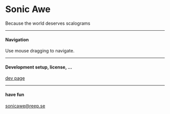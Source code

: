 Sonic Awe
==========
Because the world deserves scalograms
* * * 
#### Navigation

Use mouse dragging to navigate.

* * * 
#### Development setup, license, ...


[dev page](http://reep.github.com/sonicawe/dev.html)

* * * 
#### have fun
sonicawe@reep.se
